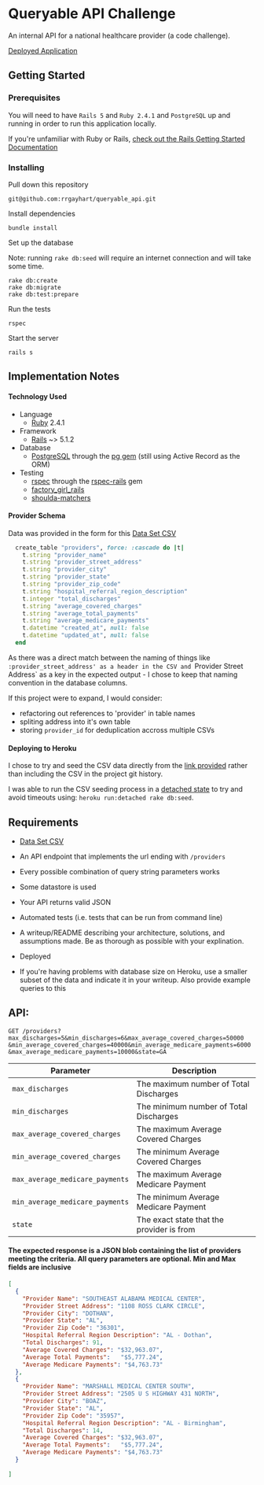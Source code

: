 # Queryable API Challenge

An internal API for a national healthcare provider (a code challenge).

[Deployed Application](https://queryable-api-challenge.herokuapp.com/) 

## Getting Started

### Prerequisites

You will need to have `Rails 5` and `Ruby 2.4.1` and `PostgreSQL` up and running in order to run this application locally.

If you're unfamiliar with Ruby or Rails, [check out the Rails Getting Started Documentation](http://guides.rubyonrails.org/getting_started.html)

### Installing

Pull down this repository

```
git@github.com:rrgayhart/queryable_api.git
```

Install dependencies

```
bundle install
```

Set up the database

Note: running `rake db:seed` will require an internet connection and will take some time.

```
rake db:create
rake db:migrate
rake db:test:prepare
```

Run the tests

```
rspec
```

Start the server

```
rails s
```

## Implementation Notes

#### Technology Used

- Language
  - [Ruby](https://www.ruby-lang.org) 2.4.1
- Framework
  - [Rails](http://rubyonrails.org/) ~> 5.1.2
- Database
  - [PostgreSQL](https://www.postgresql.org/) through the [pg gem](https://rubygems.org/gems/pg/versions/0.18.4) (still using Active Record as the ORM)
- Testing
  - [rspec](http://rspec.info/) through the [rspec-rails](https://github.com/rspec/rspec-rails) gem
  - [factory_girl_rails](https://github.com/thoughtbot/factory_girl_rails) 
  - [shoulda-matchers](https://github.com/thoughtbot/shoulda-matchers)

#### Provider Schema

Data was provided in the form for this [Data Set CSV](https://s3-us-west-2.amazonaws.com/bain-coding-challenge/Inpatient_Prospective_Payment_System__IPPS__Provider_Summary_for_the_Top_100_Diagnosis-Related_Groups__DRG__-_FY2011.csv)

```rb
  create_table "providers", force: :cascade do |t|
    t.string "provider_name"
    t.string "provider_street_address"
    t.string "provider_city"
    t.string "provider_state"
    t.string "provider_zip_code"
    t.string "hospital_referral_region_description"
    t.integer "total_discharges"
    t.string "average_covered_charges"
    t.string "average_total_payments"
    t.string "average_medicare_payments"
    t.datetime "created_at", null: false
    t.datetime "updated_at", null: false
  end
```

As there was a direct match between the naming of things like `:provider_street_address' as a header in the CSV and `Provider Street Address` as a key in the expected output - I chose to keep that naming convention in the database columns.

If this project were to expand, I would consider:
- refactoring out references to 'provider' in table names
- spliting address into it's own table
- storing `provider_id` for deduplication accross multiple CSVs

#### Deploying to Heroku

I chose to try and seed the CSV data directly from the [link provided](https://s3-us-west-2.amazonaws.com/bain-coding-challenge/Inpatient_Prospective_Payment_System__IPPS__Provider_Summary_for_the_Top_100_Diagnosis-Related_Groups__DRG__-_FY2011.csv) rather than including the CSV in the project git history.

I was able to run the CSV seeding process in a [detached state](https://devcenter.heroku.com/articles/one-off-dynos#running-tasks-in-background) to try and avoid timeouts using: `heroku run:detached rake db:seed`.

## Requirements

- [Data Set CSV](https://s3-us-west-2.amazonaws.com/bain-coding-challenge/Inpatient_Prospective_Payment_System__IPPS__Provider_Summary_for_the_Top_100_Diagnosis-Related_Groups__DRG__-_FY2011.csv)

- An API endpoint that implements the url ending with `/providers`
- Every possible combination of query string parameters works
- Some datastore is used
- Your API returns valid JSON
- Automated tests (i.e. tests that can be run from command line)
- A writeup/README describing your architecture, solutions, and assumptions made. Be as thorough as possible with your explination.
- Deployed
- If you're having problems with database size on Heroku, use a smaller subset of the data and indicate it in your writeup. Also provide example queries to this

## API:

```
GET /providers?max_discharges=5&min_discharges=6&max_average_covered_charges=50000
&min_average_covered_charges=40000&min_average_medicare_payments=6000
&max_average_medicare_payments=10000&state=GA
```

| Parameter                       | Description                               |
|---------------------------------|-------------------------------------------|
| `max_discharges`                | The maximum number of Total Discharges    |
| `min_discharges`                | The minimum number of Total Discharges    |
| `max_average_covered_charges`   | The maximum Average Covered Charges       | 
| `min_average_covered_charges`   | The minimum Average Covered Charges       |
| `max_average_medicare_payments` | The maximum Average Medicare Payment      |
| `min_average_medicare_payments` | The minimum Average Medicare Payment      |
| `state`                         | The exact state that the provider is from |


#### The expected response is a JSON blob containing the list of providers meeting the criteria.  All query parameters are optional.  Min and Max fields are inclusive

```json
[
  {
    "Provider Name": "SOUTHEAST ALABAMA MEDICAL CENTER",
    "Provider Street Address": "1108 ROSS CLARK CIRCLE",
    "Provider City": "DOTHAN",
    "Provider State": "AL",
    "Provider Zip Code": "36301", 
    "Hospital Referral Region Description": "AL - Dothan",
    "Total Discharges": 91,
    "Average Covered Charges": "$32,963.07", 
    "Average Total Payments":   "$5,777.24",
    "Average Medicare Payments": "$4,763.73"
  },
  {
    "Provider Name": "MARSHALL MEDICAL CENTER SOUTH",
    "Provider Street Address": "2505 U S HIGHWAY 431 NORTH",
    "Provider City": "BOAZ",
    "Provider State": "AL",
    "Provider Zip Code": "35957", 
    "Hospital Referral Region Description": "AL - Birmingham",
    "Total Discharges": 14,
    "Average Covered Charges": "$32,963.07", 
    "Average Total Payments":   "$5,777.24",
    "Average Medicare Payments": "$4,763.73"
  }
  
]

```